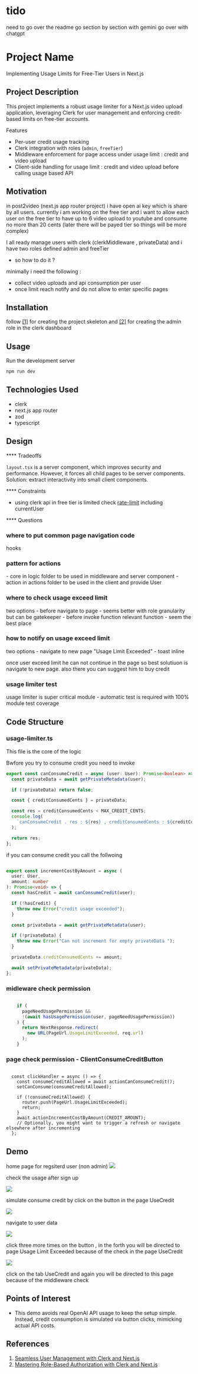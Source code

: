 <h1>tido</h1>
need to go over the readme
go section by section with gemini
go over with chatgpt

<h1>Project Name</h1>
Implementing Usage Limits for Free-Tier Users in Next.js

<h2>Project Description</h2>
This project implements a robust usage limiter for a Next.js video upload application, leveraging Clerk for user management and enforcing credit-based limits on free-tier accounts.

Features
<ul>
  <li>Per-user credit usage tracking</li>
  <li>Clerk integration with roles (<code>admin</code>, <code>freeTier</code>)</li>
  <li>Middleware enforcement for page access under usage limit : credit and video upload</li>
  <li>Client-side handling for usage limit : credit and video upload before calling usage based API</li>
</ul>


<h2>Motivation</h2> 
in post2video (next.js app router project) i have open ai key which is share by all users. currently i am working on the free tier and i want to allow each user on the free tier to have up to 6 video upload to youtube and consume no more than 20 cents (later there will be payed tier so things will be more complex) 

I all ready manage users with clerk (clerkMiddleware , privateData) and i have two roles defined admin and freeTier


- so how to do it ?

minimally i need the following :
- collect video uploads and api consumption per user
- once limit reach notify and do not allow to enter specific pages

<h2>Installation</h2>

follow <a href='#ref1'>[1]</a> for creating the project skeleton
and <a href='#ref2'>[2]</a> for creating the admin role in the clerk dashboard

<h2>Usage</h2>

Run the development server

```bash
npm run dev
```

<h2>Technologies Used</h2>
<ul>
<li>clerk</li>
<li>next.js app router</li>
<li>zod</li>
<li>typescript</li>
</ul>

<h2>Design</h2>
**** Tradeoffs

`layout.tsx` is a server component, which improves security and performance.
However, it forces all child pages to be server components.
Solution: extract interactivity into small client components.


**** Constraints
- using clerk api in free tier is limited check <a href='https://clerk.com/docs/backend-requests/resources/rate-limits'>rate-limit</a> including currentUser  


**** Questions

<h3>where to put common page navigation code</h3>
hooks

<h3>pattern for actions</h3>
- core in logic folder to be used in middleware and server component
- action in actions folder to be used in the client and provide User

<h3>where to check usage exceed limit</h3>
two options
- before navigate to page - seems better with role granularity but can be gatekeeper
- before invoke function relevant function - seem the best place

<h3>how to notify on usage exceed limit</h3>
two options
- navigate to new page "Usage Limit Exceeded"
- toast inline

once user exceed limit he can not continue in the page so best solutiuon is navigate to new page. also there you can suggest him to buy credit 

<h3>usage limiter test</h3>
usage limiter is super critical module - automatic test is required with 100% module test coverage

<h2>Code Structure</h2>

<h3>usage-limiter.ts</h3>
This file is the core of the logic 

Bwfore you try to consume credit you need to invoke
```ts
export const canConsumeCredit = async (user: User): Promise<boolean> => {
  const privateData = await getPrivateMetadata(user);

  if (!privateData) return false;

  const { creditConsumedCents } = privateData;

  const res = creditConsumedCents < MAX_CREDIT_CENTS;
  console.log(
    `canConsumeCredit . res : ${res} , creditConsumedCents : ${creditConsumedCents} , MAX_CREDIT_CENTS : ${MAX_CREDIT_CENTS}  `
  );

  return res;
};

```

if you can consume credit you call the follwoing

```ts

export const incrementCostByAmount = async (
  user: User,
  amount: number
): Promise<void> => {
  const hasCredit = await canConsumeCredit(user);

  if (!hasCredit) {
    throw new Error("credit usage exceeded");
  }

  const privateData = await getPrivateMetadata(user);

  if (!privateData) {
    throw new Error("Can not increment for empty privateData ");
  }

  privateData.creditConsumedCents += amount;

  await setPrivateMetadata(privateData);
};
```

<h3>midleware check permission</h3>

```ts

    if (
      pageNeedUsagePermission &&
      !(await hasUsagePermission(user, pageNeedUsagePermission))
    ) {
      return NextResponse.redirect(
        new URL(PageUrl.UsageLimitExceeded, req.url)
      );
    }

```

<h3>page check permission - ClientConsumeCreditButton</h3>

```tsx

  const clickHandler = async () => {
    const consumeCreditAllowed = await actionCanConsumeCredit();
    setCanConsume(consumeCreditAllowed);

    if (!consumeCreditAllowed) {
      router.push(PageUrl.UsageLimitExceeded);
      return;
    }
    await actionIncrementCostByAmount(CREDIT_AMOUNT);
    // Optionally, you might want to trigger a refresh or navigate elsewhere after incrementing
  };
```

<h2>Demo</h2>
home page for regsiterd user (non admin)

<img src='./figs/home-registred-non-admin.png'/>

check the usage after sign up

<img src='./figs/user-data-page-after-signup.png'/>


simulate consume credit by click on the button in the page UseCredit

<img src='./figs/click-on-button-to-similate-consume-credit.png'/>

navigate to user data

<img src='./figs/credit-consumes-after-one-click.png'/>

click three more times on the button , in the forth you will be directed to page Usage Limit Exceeded because of the check in the page UseCredit

<img src='./figs/navigate-to-exceed-limit.png'/>

click on the tab UseCredit and again you will be directed to this page because of the middleware check



<h2>Points of Interest</h2>
<ul>
    <li>This demo avoids real OpenAI API usage to keep the setup simple.
 Instead, credit consumption is simulated via button clicks, mimicking actual API costs.</li>
</ul>




<h2>References</h2>
<ol>
<li id='ref1'><a href='https://youtu.be/5zE_c5kDDDs?si=qwxnm54ILEVbTYR6'> Seamless User Management with Clerk and Next.js </a></li>
<li id='ref2'><a href='https://youtu.be/JCnEFJbNyws?si=fSbTNLC0DcKwmUeo'> Mastering Role-Based Authorization with Clerk and Next.js </a></li>
</ol>

